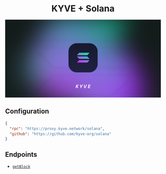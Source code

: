 <!--suppress HtmlDeprecatedAttribute -->

<div align="center">
  <h1>KYVE + Solana</h1>
</div>

![banner](https://github.com/kyve-org/assets/raw/main/banners/Solana.png)

## Configuration

```json
{
  "rpc": "https://proxy.kyve.network/solana",
  "github": "https://github.com/kyve-org/solana"
}
```

## Endpoints

- [`getBlock`](https://docs.solana.com/developing/clients/jsonrpc-api#getblock)

